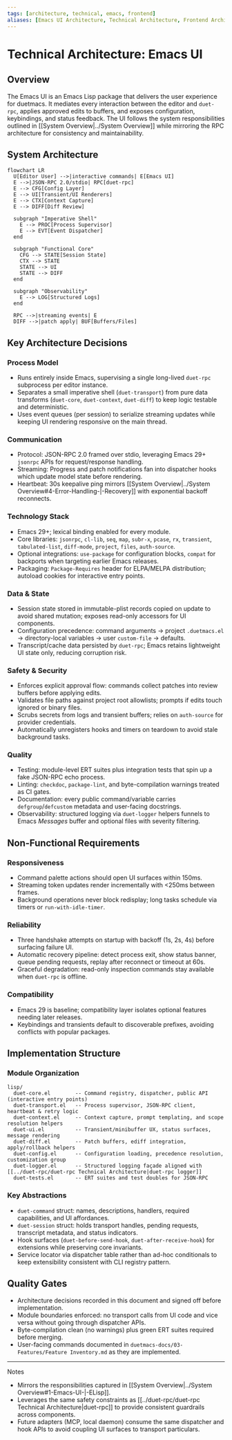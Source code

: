 ```yaml
---
tags: [architecture, technical, emacs, frontend]
aliases: [Emacs UI Architecture, Technical Architecture, Frontend Architecture]
---
```


# Technical Architecture: Emacs UI

## Overview

The Emacs UI is an Emacs Lisp package that delivers the user experience for duetmacs. It mediates every interaction between the editor and `duet-rpc`, applies approved edits to buffers, and exposes configuration, keybindings, and status feedback. The UI follows the system responsibilities outlined in [[System Overview|../System Overview]] while mirroring the RPC architecture for consistency and maintainability.

## System Architecture

```mermaid
flowchart LR
  U[Editor User] -->|interactive commands| E[Emacs UI]
  E -->|JSON-RPC 2.0/stdio| RPC[duet-rpc]
  E --> CFG[Config Layer]
  E --> UI[Transient/UI Renderers]
  E --> CTX[Context Capture]
  E --> DIFF[Diff Review]

  subgraph "Imperative Shell"
    E --> PROC[Process Supervisor]
    E --> EVT[Event Dispatcher]
  end

  subgraph "Functional Core"
    CFG --> STATE[Session State]
    CTX --> STATE
    STATE --> UI
    STATE --> DIFF
  end

  subgraph "Observability"
    E --> LOG[Structured Logs]
  end

  RPC -->|streaming events| E
  DIFF -->|patch apply| BUF[Buffers/Files]
```

## Key Architecture Decisions

### Process Model
- Runs entirely inside Emacs, supervising a single long-lived `duet-rpc` subprocess per editor instance.
- Separates a small imperative shell (`duet-transport`) from pure data transforms (`duet-core`, `duet-context`, `duet-diff`) to keep logic testable and deterministic.
- Uses event queues (per session) to serialize streaming updates while keeping UI rendering responsive on the main thread.

### Communication
- Protocol: JSON-RPC 2.0 framed over stdio, leveraging Emacs 29+ `jsonrpc` APIs for request/response handling.
- Streaming: Progress and patch notifications fan into dispatcher hooks which update model state before rendering.
- Heartbeat: 30s keepalive ping mirrors [[System Overview|../System Overview#4-Error-Handling-|-Recovery]] with exponential backoff reconnects.

### Technology Stack
- Emacs 29+; lexical binding enabled for every module.
- Core libraries: `jsonrpc`, `cl-lib`, `seq`, `map`, `subr-x`, `pcase`, `rx`, `transient`, `tabulated-list`, `diff-mode`, `project`, `files`, `auth-source`.
- Optional integrations: `use-package` for configuration blocks, `compat` for backports when targeting earlier Emacs releases.
- Packaging: `Package-Requires` header for ELPA/MELPA distribution; autoload cookies for interactive entry points.

### Data & State
- Session state stored in immutable-plist records copied on update to avoid shared mutation; exposes read-only accessors for UI components.
- Configuration precedence: command arguments → project `.duetmacs.el` → directory-local variables → user `custom-file` → defaults.
- Transcript/cache data persisted by `duet-rpc`; Emacs retains lightweight UI state only, reducing corruption risk.

### Safety & Security
- Enforces explicit approval flow: commands collect patches into review buffers before applying edits.
- Validates file paths against project root allowlists; prompts if edits touch ignored or binary files.
- Scrubs secrets from logs and transient buffers; relies on `auth-source` for provider credentials.
- Automatically unregisters hooks and timers on teardown to avoid stale background tasks.

### Quality
- Testing: module-level ERT suites plus integration tests that spin up a fake JSON-RPC echo process.
- Linting: `checkdoc`, `package-lint`, and byte-compilation warnings treated as CI gates.
- Documentation: every public command/variable carries `defgroup`/`defcustom` metadata and user-facing docstrings.
- Observability: structured logging via `duet-logger` helpers funnels to Emacs *Messages* buffer and optional files with severity filtering.

## Non-Functional Requirements

### Responsiveness
- Command palette actions should open UI surfaces within 150ms.
- Streaming token updates render incrementally with <250ms between frames.
- Background operations never block redisplay; long tasks schedule via timers or `run-with-idle-timer`.

### Reliability
- Three handshake attempts on startup with backoff (1s, 2s, 4s) before surfacing failure UI.
- Automatic recovery pipeline: detect process exit, show status banner, queue pending requests, replay after reconnect or timeout at 60s.
- Graceful degradation: read-only inspection commands stay available when `duet-rpc` is offline.

### Compatibility
- Emacs 29 is baseline; compatibility layer isolates optional features needing later releases.
- Keybindings and transients default to discoverable prefixes, avoiding conflicts with popular packages.

## Implementation Structure

### Module Organization
```
lisp/
  duet-core.el        -- Command registry, dispatcher, public API (interactive entry points)
  duet-transport.el   -- Process supervisor, JSON-RPC client, heartbeat & retry logic
  duet-context.el     -- Context capture, prompt templating, and scope resolution helpers
  duet-ui.el          -- Transient/minibuffer UX, status surfaces, message rendering
  duet-diff.el        -- Patch buffers, ediff integration, apply/rollback helpers
  duet-config.el      -- Configuration loading, precedence resolution, customization group
  duet-logger.el      -- Structured logging façade aligned with [[../duet-rpc/duet-rpc Technical Architecture|duet-rpc logger]]
  duet-tests.el       -- ERT suites and test doubles for JSON-RPC
```

### Key Abstractions
- `duet-command` struct: names, descriptions, handlers, required capabilities, and UI affordances.
- `duet-session` struct: holds transport handles, pending requests, transcript metadata, and status indicators.
- Hook surfaces (`duet-before-send-hook`, `duet-after-receive-hook`) for extensions while preserving core invariants.
- Service locator via dispatcher table rather than ad-hoc conditionals to keep extensibility consistent with CLI registry pattern.

## Quality Gates
- Architecture decisions recorded in this document and signed off before implementation.
- Module boundaries enforced: no transport calls from UI code and vice versa without going through dispatcher APIs.
- Byte-compilation clean (no warnings) plus green ERT suites required before merging.
- User-facing commands documented in `duetmacs-docs/03-Features/Feature Inventory.md` as they are implemented.

---

Notes
- Mirrors the responsibilities captured in [[System Overview|../System Overview#1-Emacs-UI-|-ELisp]].
- Leverages the same safety constraints as [[../duet-rpc/duet-rpc Technical Architecture|duet-rpc]] to provide consistent guardrails across components.
- Future adapters (MCP, local daemon) consume the same dispatcher and hook APIs to avoid coupling UI surfaces to transport particulars.
